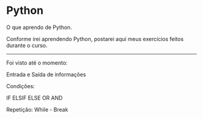 Python
======

O que aprendo de Python.

Conforme irei aprendendo Python, postarei aqui meus exercícios feitos durante o curso.

--------------------------------------------------------------------------------------

Foi visto até o momento:

Entrada e Saída de informações

Condições:

IF
ELSIF
ELSE
OR
AND

Repetição:
While - Break
